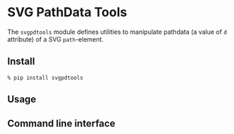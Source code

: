 # SVG PathData Tools

The `svgpdtools` module defines utilities to manipulate pathdata (a value of `d` attribute) of a SVG `path`-element.

## Install

```
% pip install svgpdtools
```

## Usage


## Command line interface


